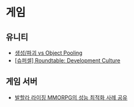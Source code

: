 # 게임

## 유니티

- [생성/파괴 vs Object Pooling](https://disquiet.io/@minso/makerlog/%EC%83%9D%EC%84%B1-%ED%8C%8C%EA%B4%B4-vs-object-pooling)
- [[슈퍼셀] Roundtable: Development Culture](https://kr.linkedin.com/pulse/roundtable-development-culture-wook-jin-lee?utm_source=share&utm_medium=guest_mobile_web&utm_campaign=copy)

## 게임 서버

- [발할라 라이징 MMORPG의 성능 최적화 사례 공유](https://www.slideshare.net/awskorea/8-mmorpg-300-games-on-aws-2022#12)
